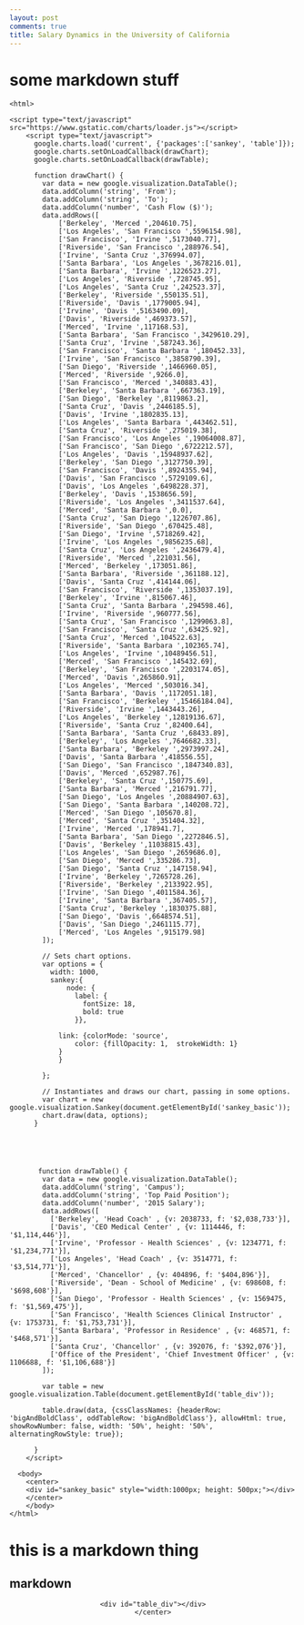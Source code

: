 ```yaml
---
layout: post
comments: true
title: Salary Dynamics in the University of California
---
```


# some markdown stuff

	<html>
	
	<script type="text/javascript" src="https://www.gstatic.com/charts/loader.js"></script>
	    <script type="text/javascript">
	      google.charts.load('current', {'packages':['sankey', 'table']});
	      google.charts.setOnLoadCallback(drawChart);
	      google.charts.setOnLoadCallback(drawTable);
	
	      function drawChart() {
	        var data = new google.visualization.DataTable();
	        data.addColumn('string', 'From');
	        data.addColumn('string', 'To');
	        data.addColumn('number', 'Cash Flow ($)');
	        data.addRows([
				['Berkeley', 'Merced ',204610.75],
				['Los Angeles', 'San Francisco ',5596154.98],
				['San Francisco', 'Irvine ',5173040.77],
				['Riverside', 'San Francisco ',288976.54],
				['Irvine', 'Santa Cruz ',376994.07],
				['Santa Barbara', 'Los Angeles ',3678216.01],
				['Santa Barbara', 'Irvine ',1226523.27],
				['Los Angeles', 'Riverside ',728745.95],
				['Los Angeles', 'Santa Cruz ',242523.37],
				['Berkeley', 'Riverside ',550135.51],
				['Riverside', 'Davis ',1779005.94],
				['Irvine', 'Davis ',5163490.09],
				['Davis', 'Riverside ',469373.57],
				['Merced', 'Irvine ',117168.53],
				['Santa Barbara', 'San Francisco ',3429610.29],
				['Santa Cruz', 'Irvine ',587243.36],
				['San Francisco', 'Santa Barbara ',180452.33],
				['Irvine', 'San Francisco ',3858790.39],
				['San Diego', 'Riverside ',1466960.05],
				['Merced', 'Riverside ',9266.0],
				['San Francisco', 'Merced ',340883.43],
				['Berkeley', 'Santa Barbara ',667363.19],
				['San Diego', 'Berkeley ',8119863.2],
				['Santa Cruz', 'Davis ',2446185.5],
				['Davis', 'Irvine ',1802835.13],
				['Los Angeles', 'Santa Barbara ',443462.51],
				['Santa Cruz', 'Riverside ',275019.38],
				['San Francisco', 'Los Angeles ',19064008.87],
				['San Francisco', 'San Diego ',6722212.57],
				['Los Angeles', 'Davis ',15948937.62],
				['Berkeley', 'San Diego ',3127750.39],
				['San Francisco', 'Davis ',8924355.94],
				['Davis', 'San Francisco ',5729109.6],
				['Davis', 'Los Angeles ',6498228.37],
				['Berkeley', 'Davis ',1538656.59],
				['Riverside', 'Los Angeles ',3411537.64],
				['Merced', 'Santa Barbara ',0.0],
				['Santa Cruz', 'San Diego ',1226707.86],
				['Riverside', 'San Diego ',670425.48],
				['San Diego', 'Irvine ',5718269.42],
				['Irvine', 'Los Angeles ',9856235.68],
				['Santa Cruz', 'Los Angeles ',2436479.4],
				['Riverside', 'Merced ',221031.56],
				['Merced', 'Berkeley ',173051.86],
				['Santa Barbara', 'Riverside ',361188.12],
				['Davis', 'Santa Cruz ',414144.06],
				['San Francisco', 'Riverside ',1353037.19],
				['Berkeley', 'Irvine ',815067.46],
				['Santa Cruz', 'Santa Barbara ',294598.46],
				['Irvine', 'Riverside ',960777.56],
				['Santa Cruz', 'San Francisco ',1299063.8],
				['San Francisco', 'Santa Cruz ',63425.92],
				['Santa Cruz', 'Merced ',104522.63],
				['Riverside', 'Santa Barbara ',102365.74],
				['Los Angeles', 'Irvine ',10489456.51],
				['Merced', 'San Francisco ',145432.69],
				['Berkeley', 'San Francisco ',2203174.05],
				['Merced', 'Davis ',265860.91],
				['Los Angeles', 'Merced ',503016.34],
				['Santa Barbara', 'Davis ',1172051.18],
				['San Francisco', 'Berkeley ',15466184.04],
				['Riverside', 'Irvine ',1443443.26],
				['Los Angeles', 'Berkeley ',12819136.67],
				['Riverside', 'Santa Cruz ',82400.64],
				['Santa Barbara', 'Santa Cruz ',68433.89],
				['Berkeley', 'Los Angeles ',7646682.33],
				['Santa Barbara', 'Berkeley ',2973997.24],
				['Davis', 'Santa Barbara ',418556.55],
				['San Diego', 'San Francisco ',1847340.83],
				['Davis', 'Merced ',652987.76],
				['Berkeley', 'Santa Cruz ',150775.69],
				['Santa Barbara', 'Merced ',216791.77],
				['San Diego', 'Los Angeles ',20884907.63],
				['San Diego', 'Santa Barbara ',140208.72],
				['Merced', 'San Diego ',105670.8],
				['Merced', 'Santa Cruz ',351404.32],
				['Irvine', 'Merced ',178941.7],
				['Santa Barbara', 'San Diego ',2272846.5],
				['Davis', 'Berkeley ',11038815.43],
				['Los Angeles', 'San Diego ',2659686.0],
				['San Diego', 'Merced ',335286.73],
				['San Diego', 'Santa Cruz ',147158.94],
				['Irvine', 'Berkeley ',7265728.26],
				['Riverside', 'Berkeley ',2133922.95],
				['Irvine', 'San Diego ',4011584.36],
				['Irvine', 'Santa Barbara ',367405.57],
				['Santa Cruz', 'Berkeley ',1830375.88],
				['San Diego', 'Davis ',6648574.51],
				['Davis', 'San Diego ',2461115.77],
				['Merced', 'Los Angeles ',915179.98]
	        ]);
	
	        // Sets chart options.
	        var options = {
	          width: 1000,
			  sankey:{
				  node: {
					label: {
					  fontSize: 18,
					  bold: true
					}},
		
				link: {colorMode: 'source',
					color: {fillOpacity: 1,  strokeWidth: 1}
				}
				}
			  
	        };
	
	        // Instantiates and draws our chart, passing in some options.
	        var chart = new google.visualization.Sankey(document.getElementById('sankey_basic'));
	        chart.draw(data, options);
	      }
	      
	      
	      
	      
	      
	       function drawTable() {
	        var data = new google.visualization.DataTable();
	        data.addColumn('string', 'Campus');
	        data.addColumn('string', 'Top Paid Position');
	        data.addColumn('number', '2015 Salary');
	        data.addRows([
	          ['Berkeley', 'Head Coach' , {v: 2038733, f: '$2,038,733'}],
	          ['Davis', 'CEO Medical Center' , {v: 1114446, f: '$1,114,446'}],
	          ['Irvine', 'Professor - Health Sciences' , {v: 1234771, f: '$1,234,771'}],
	          ['Los Angeles', 'Head Coach' , {v: 3514771, f: '$3,514,771'}],
			  ['Merced', 'Chancellor' , {v: 404896, f: '$404,896'}],
			  ['Riverside', 'Dean - School of Medicine' , {v: 698608, f: '$698,608'}],
			  ['San Diego', 'Professor - Health Sciences' , {v: 1569475, f: '$1,569,475'}],
			  ['San Francisco', 'Health Sciences Clinical Instructor' , {v: 1753731, f: '$1,753,731'}],
			  ['Santa Barbara', 'Professor in Residence' , {v: 468571, f: '$468,571'}],
			  ['Santa Cruz', 'Chancellor' , {v: 392076, f: '$392,076'}],
			  ['Office of the President', 'Chief Investment Officer' , {v: 1106688, f: '$1,106,688'}]
	        ]);
	
	        var table = new google.visualization.Table(document.getElementById('table_div'));
			
	        table.draw(data, {cssClassNames: {headerRow: 'bigAndBoldClass', oddTableRow: 'bigAndBoldClass'}, allowHtml: true, showRowNumber: false, width: '50%', height: '50%', alternatingRowStyle: true});
			
	      }
	    </script>
		
	  <body>
		<center>
	    <div id="sankey_basic" style="width:1000px; height: 500px;"></div>
		</center>
		</body>
	</html>
 
# this is a markdown thing
 
## markdown
 
<html>
  <body>
  <center>
 
    <div id="table_div"></div>
	</center>
  </body>
</html>


 
